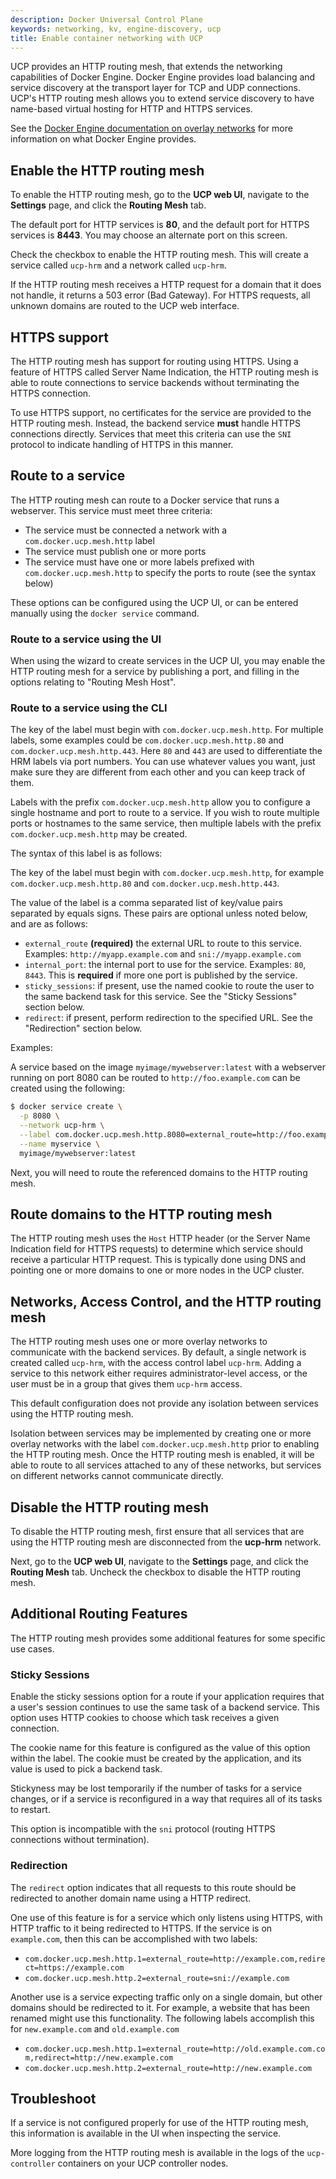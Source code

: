 ```yaml
---
description: Docker Universal Control Plane
keywords: networking, kv, engine-discovery, ucp
title: Enable container networking with UCP
---
```


UCP provides an HTTP routing mesh, that extends the networking capabilities
of Docker Engine. Docker Engine provides load balancing and service discovery
at the transport layer for TCP and UDP connections. UCP's HTTP routing mesh
allows you to extend service discovery to have name-based virtual hosting for
HTTP and HTTPS services.

See the
[Docker Engine documentation on overlay networks](/engine/swarm/networking.md)
for more information on what Docker Engine provides.

## Enable the HTTP routing mesh

To enable the HTTP routing mesh, go to the **UCP web UI**, navigate to the
**Settings** page, and click the **Routing Mesh** tab.

<!-- todo: add screenshot -->

The default port for HTTP services is **80**, and the default port for HTTPS
services is **8443**. You may choose an alternate port on this screen.

Check the checkbox to enable the HTTP routing mesh. This will create a service
called `ucp-hrm` and a network called `ucp-hrm`.

If the HTTP routing mesh receives a HTTP request for a domain that it does not
handle, it returns a 503 error (Bad Gateway). For HTTPS requests, all unknown
domains are routed to the UCP web interface.

## HTTPS support

The HTTP routing mesh has support for routing using HTTPS. Using a feature of
HTTPS called Server Name Indication, the HTTP routing mesh is able to route
connections to service backends without terminating the HTTPS connection.

To use HTTPS support, no certificates for the service are provided to the HTTP
routing mesh. Instead, the backend service **must** handle HTTPS connections
directly. Services that meet this criteria can use the `SNI` protocol to
indicate handling of HTTPS in this manner.

## Route to a service

The HTTP routing mesh can route to a Docker service that runs a webserver.
This service must meet three criteria:

* The service must be connected a network with a `com.docker.ucp.mesh.http` label
* The service must publish one or more ports
* The service must have one or more labels prefixed with
  `com.docker.ucp.mesh.http` to specify the ports to route (see the syntax
  below)

These options can be configured using the UCP UI, or can be entered manually
using the `docker service` command.

### Route to a service using the UI

<!-- todo: expand, add screenshots -->

When using the wizard to create services in the UCP UI, you may enable the HTTP
routing mesh for a service by publishing a port, and filling in the options
relating to "Routing Mesh Host".

### Route to a service using the CLI

The key of the label must begin with `com.docker.ucp.mesh.http`. For multiple
labels, some examples could be `com.docker.ucp.mesh.http.80` and
`com.docker.ucp.mesh.http.443`. Here `80` and `443` are used to differentiate
the HRM labels via port numbers. You can use whatever values you want, just
make sure they are different from each other and you can keep track of them.

Labels with the prefix `com.docker.ucp.mesh.http` allow you to configure a
single hostname and port to route to a service. If you wish to route multiple
ports or hostnames to the same service, then multiple labels with the prefix
`com.docker.ucp.mesh.http` may be created.

The syntax of this label is as follows:

The key of the label must begin with `com.docker.ucp.mesh.http`, for example
`com.docker.ucp.mesh.http.80` and `com.docker.ucp.mesh.http.443`.

The value of the label is a comma separated list of key/value pairs separated
by equals signs. These pairs are optional unless noted below, and are as
follows:

* `external_route` **(required)** the external URL to route to this service.
  Examples: `http://myapp.example.com` and `sni://myapp.example.com`
* `internal_port`: the internal port to use for the service.  Examples: `80`,
  `8443`. This is **required** if more one port is published by the service.
* `sticky_sessions`: if present, use the named cookie to route the user to the
  same backend task for this service. See the "Sticky Sessions" section below.
* `redirect`: if present, perform redirection to the specified URL. See the
  "Redirection" section below.

Examples:

A service based on the image `myimage/mywebserver:latest` with a webserver running on port
8080 can be routed to `http://foo.example.com` can be created using the
following:

```sh
$ docker service create \
  -p 8080 \
  --network ucp-hrm \
  --label com.docker.ucp.mesh.http.8080=external_route=http://foo.example.com,internal_port=8080 \
  --name myservice \
  myimage/mywebserver:latest
```

Next, you will need to route the referenced domains to the HTTP routing mesh.

## Route domains to the HTTP routing mesh

The HTTP routing mesh uses the `Host` HTTP header (or the Server Name
Indication field for HTTPS requests) to determine which service should receive
a particular HTTP request. This is typically done using DNS and pointing one or
more domains to one or more nodes in the UCP cluster.

## Networks, Access Control, and the HTTP routing mesh

The HTTP routing mesh uses one or more overlay networks to communicate with the
backend services. By default, a single network is created called `ucp-hrm`,
with the access control label `ucp-hrm`. Adding a service to this network
either requires administrator-level access, or the user must be in a group that
gives them `ucp-hrm` access.

This default configuration does not provide any isolation between services
using the HTTP routing mesh.

Isolation between services may be implemented by creating one or more overlay
networks with the label `com.docker.ucp.mesh.http` prior to enabling the HTTP
routing mesh. Once the HTTP routing mesh is enabled, it will be able to route
to all services attached to any of these networks, but services on different
networks cannot communicate directly.

## Disable the HTTP routing mesh

To disable the HTTP routing mesh, first ensure that all services that are using
the HTTP routing mesh are disconnected from the **ucp-hrm** network.

Next, go to the **UCP web UI**, navigate to the **Settings** page, and click
the **Routing Mesh** tab. Uncheck the checkbox to disable the HTTP routing mesh.

## Additional Routing Features

The HTTP routing mesh provides some additional features for some specific use
cases.

### Sticky Sessions

Enable the sticky sessions option for a route if your application requires that
a user's session continues to use the same task of a backend service. This
option uses HTTP cookies to choose which task receives a given connection.

The cookie name for this feature is configured as the value of this option
within the label. The cookie must be created by the application, and its value
is used to pick a backend task.

Stickyness may be lost temporarily if the number of tasks for a service
changes, or if a service is reconfigured in a way that requires all of its
tasks to restart.

This option is incompatible with the `sni` protocol (routing HTTPS connections
without termination).

### Redirection

The `redirect` option indicates that all requests to this route should be
redirected to another domain name using a HTTP redirect.

One use of this feature is for a service which only listens using HTTPS, with
HTTP traffic to it being redirected to HTTPS. If the service is on
`example.com`, then this can be accomplished with two labels:

* `com.docker.ucp.mesh.http.1=external_route=http://example.com,redirect=https://example.com`
* `com.docker.ucp.mesh.http.2=external_route=sni://example.com`

Another use is a service expecting traffic only on a single domain, but other
domains should be redirected to it. For example, a website that has been
renamed might use this functionality. The following labels accomplish this for
`new.example.com` and `old.example.com`

* `com.docker.ucp.mesh.http.1=external_route=http://old.example.com.com,redirect=http://new.example.com`
* `com.docker.ucp.mesh.http.2=external_route=http://new.example.com`

## Troubleshoot

If a service is not configured properly for use of the HTTP routing mesh, this
information is available in the UI when inspecting the service.

More logging from the HTTP routing mesh is available in the logs of the
`ucp-controller` containers on your UCP controller nodes.
